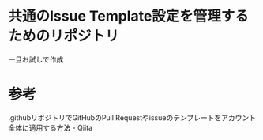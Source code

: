 # 共通のIssue Template設定を管理するためのリポジトリ
一旦お試しで作成

# 参考
.githubリポジトリでGitHubのPull Requestやissueのテンプレートをアカウント全体に適用する方法 - Qiita

